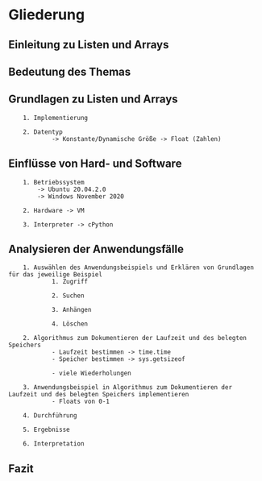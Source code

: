 # Gliederung


## Einleitung zu Listen und Arrays


## Bedeutung des Themas


## Grundlagen zu Listen und Arrays
        1. Implementierung
        
        2. Datentyp
                -> Konstante/Dynamische Größe -> Float (Zahlen)

## Einflüsse von Hard- und Software
        1. Betriebssystem
			-> Ubuntu 20.04.2.0
			-> Windows November 2020 			

        2. Hardware -> VM

        3. Interpreter -> cPython


## Analysieren der Anwendungsfälle
        1. Auswählen des Anwendungsbeispiels und Erklären von Grundlagen für das jeweilige Beispiel
                1. Zugriff

                2. Suchen

                3. Anhängen

                4. Löschen

        2. Algorithmus zum Dokumentieren der Laufzeit und des belegten Speichers
                - Laufzeit bestimmen -> time.time
                - Speicher bestimmen -> sys.getsizeof

                - viele Wiederholungen

        3. Anwendungsbeispiel in Algorithmus zum Dokumentieren der Laufzeit und des belegten Speichers implementieren
                - Floats von 0-1

        4. Durchführung

        5. Ergebnisse

        6. Interpretation


## Fazit
